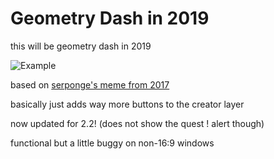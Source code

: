 # Geometry Dash in 2019

this will be geometry dash in 2019

![Example](colon.gd_in_2019/reference.png&scale:0.5)

based on [serponge's meme from 2017](https://twitter.com/Sersponge/status/828175416145932288)

basically just adds way more buttons to the creator layer

now updated for 2.2! (does not show the quest ! alert though)

functional but a little buggy on non-16:9 windows